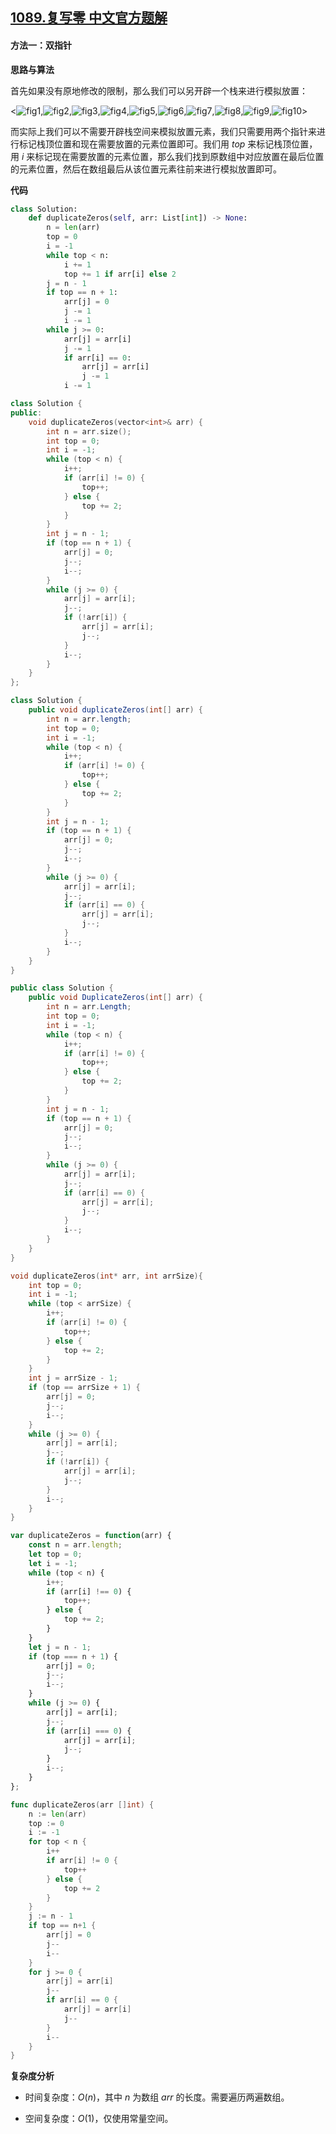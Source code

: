 ## [1089.复写零 中文官方题解](https://leetcode.cn/problems/duplicate-zeros/solutions/100000/fu-xie-ling-by-leetcode-solution-7ael)
#### 方法一：双指针

**思路与算法**

首先如果没有原地修改的限制，那么我们可以另开辟一个栈来进行模拟放置：

<![fig1](https://assets.leetcode-cn.com/solution-static/1089/1.png),![fig2](https://assets.leetcode-cn.com/solution-static/1089/2.png),![fig3](https://assets.leetcode-cn.com/solution-static/1089/3.png),![fig4](https://assets.leetcode-cn.com/solution-static/1089/4.png),![fig5](https://assets.leetcode-cn.com/solution-static/1089/5.png),![fig6](https://assets.leetcode-cn.com/solution-static/1089/6.png),![fig7](https://assets.leetcode-cn.com/solution-static/1089/7.png),![fig8](https://assets.leetcode-cn.com/solution-static/1089/8.png),![fig9](https://assets.leetcode-cn.com/solution-static/1089/9.png),![fig10](https://assets.leetcode-cn.com/solution-static/1089/10.png)>

而实际上我们可以不需要开辟栈空间来模拟放置元素，我们只需要用两个指针来进行标记栈顶位置和现在需要放置的元素位置即可。我们用 $\textit{top}$ 来标记栈顶位置，用 $i$ 来标记现在需要放置的元素位置，那么我们找到原数组中对应放置在最后位置的元素位置，然后在数组最后从该位置元素往前来进行模拟放置即可。

**代码**

```Python [sol1-Python3]
class Solution:
    def duplicateZeros(self, arr: List[int]) -> None:
        n = len(arr)
        top = 0
        i = -1
        while top < n:
            i += 1
            top += 1 if arr[i] else 2
        j = n - 1
        if top == n + 1:
            arr[j] = 0
            j -= 1
            i -= 1
        while j >= 0:
            arr[j] = arr[i]
            j -= 1
            if arr[i] == 0:
                arr[j] = arr[i]
                j -= 1
            i -= 1
```

```C++ [sol1-C++]
class Solution {
public:
    void duplicateZeros(vector<int>& arr) {
        int n = arr.size();
        int top = 0;
        int i = -1;
        while (top < n) {
            i++;
            if (arr[i] != 0) {
                top++;
            } else {
                top += 2;
            }
        }
        int j = n - 1;
        if (top == n + 1) {
            arr[j] = 0;
            j--;
            i--;
        } 
        while (j >= 0) {
            arr[j] = arr[i];
            j--;
            if (!arr[i]) {
                arr[j] = arr[i];
                j--;
            } 
            i--;
        }
    }
};
```

```Java [sol1-Java]
class Solution {
    public void duplicateZeros(int[] arr) {
        int n = arr.length;
        int top = 0;
        int i = -1;
        while (top < n) {
            i++;
            if (arr[i] != 0) {
                top++;
            } else {
                top += 2;
            }
        }
        int j = n - 1;
        if (top == n + 1) {
            arr[j] = 0;
            j--;
            i--;
        } 
        while (j >= 0) {
            arr[j] = arr[i];
            j--;
            if (arr[i] == 0) {
                arr[j] = arr[i];
                j--;
            } 
            i--;
        }
    }
}
```

```C# [sol1-C#]
public class Solution {
    public void DuplicateZeros(int[] arr) {
        int n = arr.Length;
        int top = 0;
        int i = -1;
        while (top < n) {
            i++;
            if (arr[i] != 0) {
                top++;
            } else {
                top += 2;
            }
        }
        int j = n - 1;
        if (top == n + 1) {
            arr[j] = 0;
            j--;
            i--;
        } 
        while (j >= 0) {
            arr[j] = arr[i];
            j--;
            if (arr[i] == 0) {
                arr[j] = arr[i];
                j--;
            } 
            i--;
        }
    }
}
```

```C [sol1-C]
void duplicateZeros(int* arr, int arrSize){
    int top = 0;
    int i = -1;
    while (top < arrSize) {
        i++;
        if (arr[i] != 0) {
            top++;
        } else {
            top += 2;
        }
    }
    int j = arrSize - 1;
    if (top == arrSize + 1) {
        arr[j] = 0;
        j--;
        i--;
    } 
    while (j >= 0) {
        arr[j] = arr[i];
        j--;
        if (!arr[i]) {
            arr[j] = arr[i];
            j--;
        } 
        i--;
    }
}
```

```JavaScript [sol1-JavaScript]
var duplicateZeros = function(arr) {
    const n = arr.length;
    let top = 0;
    let i = -1;
    while (top < n) {
        i++;
        if (arr[i] !== 0) {
            top++;
        } else {
            top += 2;
        }
    }
    let j = n - 1;
    if (top === n + 1) {
        arr[j] = 0;
        j--;
        i--;
    } 
    while (j >= 0) {
        arr[j] = arr[i];
        j--;
        if (arr[i] === 0) {
            arr[j] = arr[i];
            j--;
        } 
        i--;
    }
};
```

```go [sol1-Golang]
func duplicateZeros(arr []int) {
    n := len(arr)
    top := 0
    i := -1
    for top < n {
        i++
        if arr[i] != 0 {
            top++
        } else {
            top += 2
        }
    }
    j := n - 1
    if top == n+1 {
        arr[j] = 0
        j--
        i--
    }
    for j >= 0 {
        arr[j] = arr[i]
        j--
        if arr[i] == 0 {
            arr[j] = arr[i]
            j--
        }
        i--
    }
}
```

**复杂度分析**

- 时间复杂度：$O(n)$，其中 $n$ 为数组 $\textit{arr}$ 的长度。需要遍历两遍数组。

- 空间复杂度：$O(1)$，仅使用常量空间。